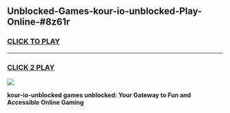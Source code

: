 
## Unblocked-Games-kour-io-unblocked-Play-Online-#8z61r
<h3>
<a href="https://premium.freeplayer.one?title=kour-io-unblocked&ref=27F">CLICK TO PLAY</a></h3>
<hr>

<h3>
<a href="https://premium.freeplayer.one?title=kour-io-unblocked&ref=27F">CLICK 2 PLAY</a>
  
</h3>

<a href="https://premium.freeplayer.one?title=kour-io-unblocked&ref=27F"><img src="https://clearcache.store/games.png"></a>


**kour-io-unblocked games unblocked: Your Gateway to Fun and Accessible Online Gaming**
